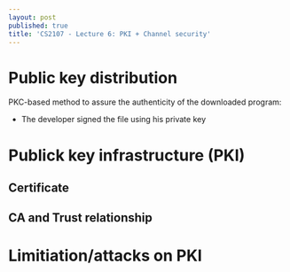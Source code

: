 ```yaml
---
layout: post
published: true
title: 'CS2107 - Lecture 6: PKI + Channel security'
---
```

# Public key distribution
PKC-based method to assure the authenticity of the downloaded program:
- The developer signed the file using his private key
# Publick key infrastructure (PKI)
## Certificate
## CA and Trust relationship
# Limitiation/attacks on PKI
